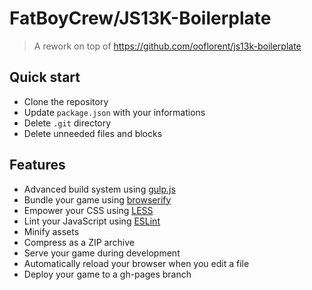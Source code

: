 FatBoyCrew/JS13K-Boilerplate
============================

> A rework on top of https://github.com/ooflorent/js13k-boilerplate

## Quick start

* Clone the repository
* Update `package.json` with your informations
* Delete `.git` directory
* Delete unneeded files and blocks

## Features

* Advanced build system using [gulp.js](http://gulpjs.com/)
* Bundle your game using [browserify](http://browserify.org/)
* Empower your CSS using [LESS](http://lesscss.org/)
* Lint your JavaScript using [ESLint](http://eslint.org/) 
* Minify assets
* Compress as a ZIP archive
* Serve your game during development
* Automatically reload your browser when you edit a file
* Deploy your game to a gh-pages branch
